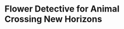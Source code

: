 # Flower Detective for Animal Crossing New Horizons

<script src="https://unpkg.com/moon"></script>
<script src="https://unpkg.com/moon-browser"></script>
<script src="index.moon" type="text/moon"></script>
<div id="root"></div>
